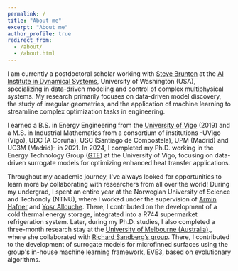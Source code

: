 ```yaml
---
permalink: /
title: "About me"
excerpt: "About me"
author_profile: true
redirect_from: 
  - /about/
  - /about.html
---
```

I am currently a postdoctoral scholar working with <a href="https://www.eigensteve.com/">Steve Brunton</a> at the <a href="https://dynamicsai.org/">AI Institute in Dynamical Systems</a>, University of Washington (USA), specializing in data-driven modeling and control of complex multiphysical systems. My research primarily focuses on data-driven model discovery, the study of irregular geometries, and the application of machine learning to streamline complex optimization tasks in engineering. 

I earned a B.S. in Energy Engineering from the <a href="https://www.uvigo.gal/en">University of Vigo</a> (2019) and a M.S. in Industrial Mathematics from a consortium of institutions -UVigo (Vigo), UDC (A Coruña), USC (Santiago de Compostela), UPM (Madrid) and UC3M (Madrid)- in 2021. In 2024, I completed my Ph.D. working in the Energy Technology Group (<a href="[https://www.uvigo.gal/en](https://www.linkedin.com/company/gteuvigo/posts/?feedView=all)">GTE</a>) at the University of Vigo, focusing on data-driven surrogate models for optimizing enhanced heat transfer applications. 

Throughout my academic journey, I've always looked for opportunities to learn more by collaborating with researchers from all over the world! During my undergrad, I spent an entire year at the Norwegian University of Science and Techonoly (NTNU), where I worked under the supervision of <a href="https://www.uvigo.gal/en](https://www.ntnu.edu/employees/armin.hafner)">Armin Hafner</a> and <a href="https://www.linkedin.com/in/yosr-allouche-ph-d-6465831b/?originalSubdomain=fr)">Yosr Allouche</a>. There, I contributed on the development of a cold thermal energy storage, integrated into a R744 supermarket refrigeration system. Later, during my Ph.D. studies, I also completed a three-month research stay at the <a href="https://www.unimelb.edu.au/">University of Melbourne (Australia)</a>., where she collaborated with <a href="https://findanexpert.unimelb.edu.au/profile/742813-richard-sandberg">Richard Sandberg’s group</a>. There, I contributed to the development of surrogate models for microfinned surfaces using the group's in-house machine learning framework, EVE3, based on evolutionary algorithms.
